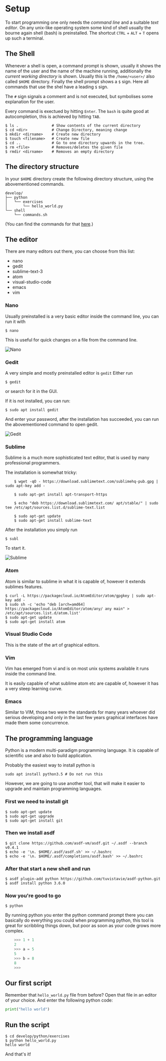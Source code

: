 # Setup
To start programming one only needs the _command line_ and a suitable _text editor_. On any unix-like operating system some kind of shell usually the bourne again shell (bash) is preinstalled. The shortcut `CTRL` + `ALT` + `T` opens up such a terminal.

## The Shell
Whenever a shell is open, a command prompt is shown, usually it shows the name of the user and the name of the machine running, additionally the _current working directory_ is shown.
Usually this is the `/home/<user>/` also called `$HOME` directory.
Finally the shell prompt shows a `$` sign. Here all commands that use the shel have a leading `$` sign. 

The `#` sign signals a comment and is not executed, but symbolises some explanation for the user.

Every command is exectued by hitting `Enter`.
The `bash` is quite good at autocompletion, this is achieved by hitting `TAB`.

```shell
$ ls .               # Show contents of the current directory
$ cd <dir>           # Change Directory, meaning change
$ mkdir <dirname>    # Create new directory
$ touch <filename>   # Create new file
$ cd ..              # Go to one directory upwards in the tree.
$ rm <file>          # Removes/deletes the given file
$ rmdir <dirname>    # Removes an empty directory
```

## The directory structure
In your `$HOME` directory create the following directory structure, using the abovementioned commands.
```
develop/
├── python
│   └── exercises
│       └── hello_world.py
└── shell
    └── commands.sh
```
(You can find the commands for that [here](develop/shell/commands.sh).)

## The editor
There are many editors out there, you can choose from this list:

- nano
- gedit
- sublime-text-3
- atom
- visual-studio-code
- emacs
- vim

### Nano
Usually preinstalled is a very basic editor inside the command line, you can run it with
    
    $ nano

This is useful for quick changes on a file from the command line.

![Nano](https://www.howtoforge.com/images/linux_nano_command/nano-editor-window.png)

### Gedit
A very simple and mostly preinstalled editor is `gedit`
Either run

    $ gedit

or search for it in the GUI.


If it is not installed, you can run:

    $ sudo apt install gedit

And enter your password, after the installation has succeeded, you can run the abovementioned command to open gedit.

![Gedit](img/gedit.png)

### Sublime
Sublime is a much more sophisticated text editor, that is used by many professional programmers.

The installation is somewhat tricky:

```shell
    $ wget -qO - https://download.sublimetext.com/sublimehq-pub.gpg | sudo apt-key add -

    $ sudo apt-get install apt-transport-https

    $ echo "deb https://download.sublimetext.com/ apt/stable/" | sudo tee /etc/apt/sources.list.d/sublime-text.list

    $ sudo apt-get update
    $ sudo apt-get install sublime-text

```

After the installation you simply run 

    $ subl

To start it.

![Sublime](img/sublime.png)

### Atom
Atom is similar to sublime in what it is capable of, however it extends sublimes features.

```
$ curl -L https://packagecloud.io/AtomEditor/atom/gpgkey | sudo apt-key add -
$ sudo sh -c 'echo "deb [arch=amd64] https://packagecloud.io/AtomEditor/atom/any/ any main" > /etc/apt/sources.list.d/atom.list'
$ sudo apt-get update
$ sudo apt-get install atom
```

### Visual Studio Code
This is the state of the art of graphical editors.

### Vim
Vim has emerged from vi and is on most unix systems available it runs inside the command line.

It is easily capable of what sublime atom etc are capable of, however it has a very steep learning curve.

### Emacs
Similar to VIM, those two were the standards for many years whoever did serious developing and only in the last few years graphical interfaces have made them some concurrence.


## The programming language
Python is a modern multi-paradigm programming language. It is capable of scientific use and also to build application.

Probably the easiest way to install python is 

    sudo apt install python3.5 # Do not run this

However, we are going to use another tool, that will make it easier to upgrade and maintain programming languages.

### First we need to install git
```shell
$ sudo apt-get update
$ sudo apt-get upgrade
$ sudo apt-get install git
```

### Then we install asdf
```shell
$ git clone https://github.com/asdf-vm/asdf.git ~/.asdf --branch v0.4.1
$ echo -e '\n. $HOME/.asdf/asdf.sh' >> ~/.bashrc
$ echo -e '\n. $HOME/.asdf/completions/asdf.bash' >> ~/.bashrc
```
### After that start a new shell and run
```
$ asdf plugin-add python https://github.com/tuvistavie/asdf-python.git
$ asdf install python 3.6.0
```

### Now you're good to go

    $ python

By running python you enter the python command prompt there you can basically do everything you could when programming python, this tool is great for scribbling things down, but poor as soon as your code grows more complex.

```python
    >>> 1 + 1
    2
    >>> a = 5
    5
    >>> b = 8
    8
    >>> 
```
## Our first script
Remember that `hello_world.py` file from before?
Open that file in an editor of your choice.
And enter the following python code:

```python
print("hello world")
```

## Run the script

    $ cd develop/python/exercises
    $ python hello_world.py
    hello world

And that's it!
